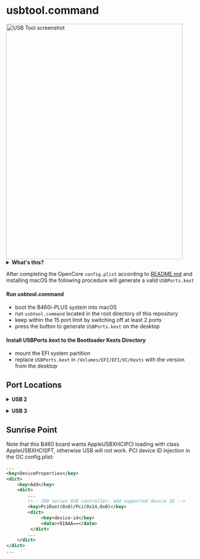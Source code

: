 # usbtool.command

<img src="usbtool.png" width="472" height="629" alt="USB Tool screenshot" />

<details><summary><strong>What's this?</strong></summary>

`usbtool.command` is basically a graphical property list editor exposing a hard-coded list of all 17 USB ports available on B460i-PLUS. The generated `USBPorts.kext` is intended to be used in combination with `SSDT-USBX`, `SSDT-xh_cmvd4` and `config.plist` in this repository. Faking an `EC` device for `USBX` is not required on recent macOS.

 - `IOUSBHostFamily` class `AppleUSBHostResources` resource-matches on `IORTC`
 - `AppleUSBHostResources` takes care of the host controller power-related device properties provided by device `USBX` in `SSDT-USBX`
 - `USBPorts.kext` matches on device `XHC` and is intended to provide port mapping of 15 or fewer ports
 
<br>

</details>

After completing the OpenCore `config.plist` according to [README.md](/README.md) and installing macOS the following procedure will generate a valid `USBPorts.kext`

#### Run usbtool.command

- boot the B460i-PLUS system into macOS
- run `usbtool.command` located in the root directory of this repository
- keep within the 15 port limit by switching off at least 2 ports
- press the button to generate `USBPorts.kext` on the desktop

#### Install USBPorts.kext to the Bootloader Kexts Directory

- mount the EFI system partition
- replace `USBPorts.kext` in `/Volumes/EFI/EFI/OC/Kexts` with the version from the desktop

## Port Locations

<details><summary><strong>USB 2</strong></summary><br>

| Port | Location                   |
|:-----|:---------------------------|
| HS01 | USB 3 header               |
| HS02 | USB 3 header               |
| HS03 | Rear panel USB 3 connector |
| HS04 | Rear panel USB 3 connector |
| HS05 | Rear panel USB 3 connector |
| HS06 | Rear panel USB 3 connector |
| HS07 | Rear panel USB 2 connector |
| HS08 | Rear panel USB 2 connector |
| HS09 | USB 2 header               |
| HS10 | USB 2 header               |
| HS12 | m.2 E key                  |

<br></details>

<details><summary><strong>USB 3</strong></summary><br>

| Port | Location                   |
|:-----|:---------------------------|
| SS01 | USB 3 header               |
| SS02 | USB 3 header               |
| SS03 | Rear panel USB 3 connector |
| SS04 | Rear panel USB 3 connector |
| SS05 | Rear panel USB 3 connector |
| SS06 | Rear panel USB 3 connector |

<br></details>

## Sunrise Point

Note that this B460 board wants AppleUSBXHCIPCI loading with class AppleUSBXHCISPT, otherwise USB will not work. PCI device ID injection in the OC config.plist:

```xml
...
<key>DeviceProperties</key>
<dict>
    <key>Add</key>
    <dict>
        ...
        <!-- 200 series USB controller: add supported device ID -->
        <key>PciRoot(0x0)/Pci(0x14,0x0)</key>
        <dict>
             <key>device-id</key>
             <data>r6IAAA==</data>
         </dict>
        ...
    </dict>
</dict>
...

```
